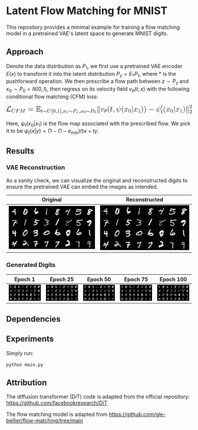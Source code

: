 # Latent Flow Matching for MNIST

This repository provides a minimal example for training a flow matching model in a pretrained VAE's latent space to generate MNIST digits. 

## Approach

Denote the data distribution as $P_1$, we first use a pretrained VAE encoder $E(x)$ to transform it into the latent distribution $P_z = E_\ast P_1$, where $\ast$ is the pushforward operation. We then prescribe a flow path between $z \sim P_z$ and $x_0 \sim P_0 = N(0,I)$, then regress on its velocity field $v_\theta(t,x)$ with the following conditional flow matching (CFM) loss:


<!-- $$\mathcal{L}_{CFM} = \mathbb{E}_{t\sim U[0,1], x_0 \sim P_z, x_1 \sim P_1} \| v_\theta(t, \psi(x_0|x_1)) - \psi_t'(x_0 | x_1)\|$$.

$$\mathcal{L}_{CFM} = \mathbb{E}_{t\sim U[0,1], x_0 \sim P_z, x_1 \sim P_1}$$

$$\mathbb{E}_{t\sim U[0,1], x_0 \sim P_z, x_1 \sim P_1} \lVert v_\theta(t, \psi(x_0|x_1)) - \psi_t'(x_0|x_1) \rVert^2_2$$

$$\mathbb{E}_{t\sim U[0,1], x_0 \sim P_z, x_1 \sim P_1}$$

$$\lVert v_\theta(t, \psi(x_0|x_1)) - \psi_t'(x_0 | x_1) \rVert^2_2$$ -->

![CFM Loss](./figures/CFM.png)


Here, $\psi_t(x_0|x_1)$ is the flow map associated with the prescribed flow. We pick it to be $\psi_t(x|y) = (1-(1-\sigma_{min})t)x + ty$.


## Results


### VAE Reconstruction

As a sanity check, we can visualize the original and reconstructed digits to ensure the pretrained VAE can embed the images as intended.

| Original  | Reconstructed |
| ------------- | ------------- |
| ![result](figures/orig.png)  | ![result](figures/rec.png) |

### Generated Digits

| Epoch 1  | Epoch 25 | Epoch 50 | Epoch 75 | Epoch 100 |
| ------------- | ------------- | ------------- | ------------- |------------- | 
| ![result](figures/orig.png)  | ![result](figures/rec.png) | ![result](figures/orig.png)  | ![result](figures/rec.png) | ![result](figures/rec.png) |


## Dependencies


## Experiments

Simply run:

```
python main.py
```

## Attribution

The diffusion transformer (DiT) code is adapted from the official repository: https://github.com/facebookresearch/DiT

The flow matching model is adapted from https://github.com/gle-bellier/flow-matching/tree/main